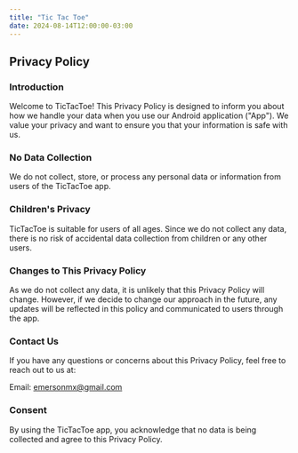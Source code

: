 ```yaml
---
title: "Tic Tac Toe"
date: 2024-08-14T12:00:00-03:00
---
```


## Privacy Policy

### Introduction

Welcome to TicTacToe! This Privacy Policy is designed to inform you about how
we handle your data when you use our Android application ("App"). We value your
privacy and want to ensure you that your information is safe with us.

### No Data Collection

We do not collect, store, or process any personal data or information from
users of the TicTacToe app.

### Children's Privacy

TicTacToe is suitable for users of all ages. Since we do not collect any data,
there is no risk of accidental data collection from children or any other
users.

### Changes to This Privacy Policy

As we do not collect any data, it is unlikely that this Privacy Policy will
change. However, if we decide to change our approach in the future, any updates
will be reflected in this policy and communicated to users through the app.

### Contact Us

If you have any questions or concerns about this Privacy Policy, feel free to
reach out to us at:

Email: emersonmx@gmail.com

### Consent

By using the TicTacToe app, you acknowledge that no data is being collected and
agree to this Privacy Policy.
